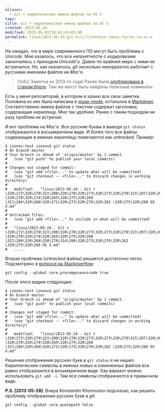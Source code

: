 ```yaml
---
aliases:
  - Git + кириллические имена файлов на OS X
tags: 
title: Git + кириллические имена файлов на OS X
created: 2013-05-24
modified: 2025-05-01T10:41:41+03:00
permalink: linux/2013-05-24-git-kirillicheskie-imena-failov-na-os-x
---
```


Не ожидал, что в мире современного ПО могут быть проблемы с _Unicode_. Мне казалось, что все неприятности с кодировками закончились с приходом _Unicode_'а. Давно по крайней мере с ними не встречался. Но, как оказалось, _git_ несколько некорректно работает с русскими именами файлов на _Mac_'е.

> [!info]
> Заметка из 2013-го года! Ранее была [опубликована в старом блоге](https://old.puzan.dev/linux/linux/2013-05-24-git-kirillicheskie-imena-failov-na-os-x.html). Там же могут быть найдены полезные комменты.

Есть у меня репозиторий, в котором я храню все свои заметки. Половина из них была написана в [muse-mode][muse], остальное в [Markdown][mark]. Соответственно имена файлов с текстом содержат заголовки, содержащие кириллицу. Мне так удобнее. Ранее с таким подходом ни разу проблем не встречал.

И вот проблема на _Mac_'е. Все русские буквы в выводе `git status` отображаются в восьмеричном виде. И более того все файлы содержащие в именах кириллицу помечаются как _untracked_. Пример:

```
$ izonov:text izonov$ git status
# On branch master
# Your branch is ahead of 'origin/master' by 1 commit.
#   (use "git push" to publish your local commits)
#
# Changes not staged for commit:
#   (use "git add <file>..." to update what will be committed)
#   (use "git checkout -- <file>..." to discard changes in working directory)
#
#	modified:   "linux/2013-05-24 - Git + \320\272\320\270\321\200\320\270\320\273\320\273\320\270\321\207\320\265\321\201\320\272\320\270\320\265 \320\270\320\274\320\265\320\275\320\260 \321\204\320\260\320\271\320\273\320\276\320\262 \320\275\320\260 OS X.md"
#
# Untracked files:
#   (use "git add <file>..." to include in what will be committed)
#
#	"linux/2013-05-24 - Git + \320\272\320\270\321\200\320\270\320\273\320\273\320\270\321\207\320\265\321\201\320\272\320\270\320\265 \320\270\320\274\320\265\320\275\320\260 \321\204\320\260\320\270\314\206\320\273\320\276\320\262 \320\275\320\260 OS X.md"
#   .....
```

Вторая проблема (_untracked_ файлы) решается достаточно легко. Подсмотрено в [вопросе на Stackoverflow][stack]:

```
git config --global core.precomposeunicode true
```

После этого видим следующее:

```
$ izonov:text izonov$ git status
# On branch master
# Your branch is ahead of 'origin/master' by 1 commit.
#   (use "git push" to publish your local commits)
#
# Changes not staged for commit:
#   (use "git add <file>..." to update what will be committed)
#   (use "git checkout -- <file>..." to discard changes in working directory)
#
#	modified:   "linux/2013-05-24 - Git + \320\272\320\270\321\200\320\270\320\273\320\273\320\270\321\207\320\265\321\201\320\272\320\270\320\265 \320\270\320\274\320\265\320\275\320\260 \321\204\320\260\320\271\320\273\320\276\320\262 \320\275\320\260 OS X.md"
```

Решения отображения русских букв в `git status` я не нашел. Кириллические символы в именах новых и измененных файлов все равно отображаются в восьмеричном виде. Как вариант можно использовать `git add -i`. Там все символы отображаются в привычном виде.

**P.S. [2013-05-28]**: Вчера _Konstantin Khomoutov_ подсказал, как решить проблему отображения русских букв в _git_:

```
git config --global core.quotepath false
```

[muse]: http://mwolson.org/projects/EmacsMuse.html
[mark]: http://daringfireball.net/projects/markdown/syntax
[stack]: http://stackoverflow.com/questions/5581857/git-and-the-umlaut-problem-on-mac-os-x
